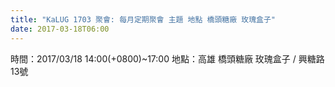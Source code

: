 ```yaml
---
title: "KaLUG 1703 聚會: 每月定期聚會 主題 地點 橋頭糖廠 玫瑰盒子"
date: 2017-03-18T06:00
---
```


時間：2017/03/18 14:00(+0800)~17:00
地點：高雄 橋頭糖廠 玫瑰盒子 / 興糖路13號